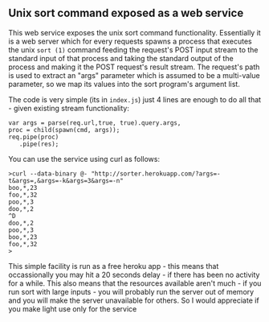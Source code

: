 Unix sort command exposed as a web service
--

This web service exposes the unix sort command functionality.
Essentially it is a web server which for every requests spawns a process that executes the unix `sort (1)` command
feeding the request's POST input stream to the standard input of that process and taking the standard output of the process and making it the POST request's result stream.
The request's path is used to extract an "args" parameter which is assumed to be a multi-value parameter, so we map its values into the sort program's argument list. 

The code is very simple (its in `index.js`) just 4 lines are enough to do all that - given existing stream functionality:

    var args = parse(req.url,true, true).query.args,
    proc = child(spawn(cmd, args));
    req.pipe(proc)
       .pipe(res);


You can use the service using curl as follows:
```
>curl --data-binary @- "http://sorter.herokuapp.com/?args=-t&args=,&args=-k&args=3&args=-n"
boo,*,23
foo,*,32
poo,*,3
doo,*,2
^D
doo,*,2
poo,*,3
boo,*,23
foo,*,32
>
```
This simple facility is run as a free heroku app - this means that occassionally you may hit a 20 seconds delay - if there has been no activity for a while.
This also means that the resources available aren't much - if you run sort with large inputs - you will probably run the server out of memory and you will make the server unavailable for others. So I would appreciate if you make light use only for the service

